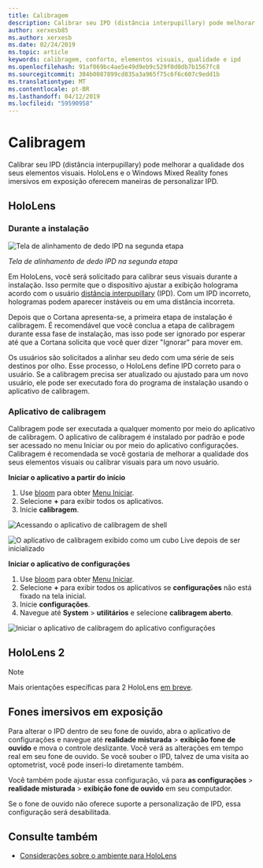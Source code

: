 ```yaml
---
title: Calibragem
description: Calibrar seu IPD (distância interpupillary) pode melhorar a qualidade dos seus elementos visuais. HoloLens e o Windows Mixed Reality fones imersivos em exposição oferecem maneiras de personalizar IPD.
author: xerxesb85
ms.author: xerxesb
ms.date: 02/24/2019
ms.topic: article
keywords: calibragem, conforto, elementos visuais, qualidade e ipd
ms.openlocfilehash: 91af069bc4ae5e49d9eb9c529f0d0db7b1567fc8
ms.sourcegitcommit: 384b0087899cd835a3a965f75c6f6c607c9edd1b
ms.translationtype: MT
ms.contentlocale: pt-BR
ms.lasthandoff: 04/12/2019
ms.locfileid: "59590958"
---
```

# <a name="calibration"></a>Calibragem

Calibrar seu IPD (distância interpupillary) pode melhorar a qualidade dos seus elementos visuais. HoloLens e o Windows Mixed Reality fones imersivos em exposição oferecem maneiras de personalizar IPD.

## <a name="hololens"></a>HoloLens

### <a name="during-setup"></a>Durante a instalação

![Tela de alinhamento de dedo IPD na segunda etapa](images/ipd-finger-alignment-300px.jpg)<br>

*Tela de alinhamento de dedo IPD na segunda etapa*

Em HoloLens, você será solicitado para calibrar seus visuais durante a instalação. Isso permite que o dispositivo ajustar a exibição holograma acordo com o usuário [distância interpupillary](https://en.wikipedia.org/wiki/Interpupillary_distance) (IPD). Com um IPD incorreto, hologramas podem aparecer instáveis ou em uma distância incorreta.

Depois que o Cortana apresenta-se, a primeira etapa de instalação é calibragem. É recomendável que você conclua a etapa de calibragem durante essa fase de instalação, mas isso pode ser ignorado por esperar até que a Cortana solicita que você quer dizer "Ignorar" para mover em.

Os usuários são solicitados a alinhar seu dedo com uma série de seis destinos por olho. Esse processo, o HoloLens define IPD correto para o usuário. Se a calibragem precisa ser atualizado ou ajustado para um novo usuário, ele pode ser executado fora do programa de instalação usando o aplicativo de calibragem.

### <a name="calibration-app"></a>Aplicativo de calibragem

Calibragem pode ser executada a qualquer momento por meio do aplicativo de calibragem. O aplicativo de calibragem é instalado por padrão e pode ser acessado no menu Iniciar ou por meio do aplicativo configurações. Calibragem é recomendada se você gostaria de melhorar a qualidade dos seus elementos visuais ou calibrar visuais para um novo usuário.

**Iniciar o aplicativo a partir do início**
1. Use [bloom](gestures.md#bloom) para obter [Menu Iniciar](navigating-the-windows-mixed-reality-home.md#start-menu).
2. Selecione **+** para exibir todos os aplicativos.
3. Inicie **calibragem**.

![Acessando o aplicativo de calibragem de shell](images/calibration-shell.png)

![O aplicativo de calibragem exibido como um cubo Live depois de ser inicializado](images/calibration-livecube-200px.png)

**Iniciar o aplicativo de configurações**
1. Use [bloom](gestures.md#bloom) para obter [Menu Iniciar](navigating-the-windows-mixed-reality-home.md#start-menu).
2. Selecione **+** para exibir todos os aplicativos se **configurações** não está fixado na tela inicial.
3. Inicie **configurações**.
4. Navegue até **System** > **utilitários** e selecione **calibragem aberto**.

![Iniciar o aplicativo de calibragem do aplicativo configurações](images/calibration-settings-500px.jpg)

## <a name="hololens-2"></a>HoloLens 2

> [!NOTE]
> Mais orientações específicas para 2 HoloLens [em breve](index.md#news-and-notes).

## <a name="immersive-headsets"></a>Fones imersivos em exposição

Para alterar o IPD dentro de seu fone de ouvido, abra o aplicativo de configurações e navegue até **realidade misturada** > **exibição fone de ouvido** e mova o controle deslizante. Você verá as alterações em tempo real em seu fone de ouvido. Se você souber o IPD, talvez de uma visita ao optometrist, você pode inseri-lo diretamente também.

Você também pode ajustar essa configuração, vá para **as configurações** > **realidade misturada** > **exibição fone de ouvido** em seu computador.

Se o fone de ouvido não oferece suporte a personalização de IPD, essa configuração será desabilitada.

## <a name="see-also"></a>Consulte também
* [Considerações sobre o ambiente para HoloLens](environment-considerations-for-hololens.md)
